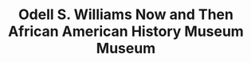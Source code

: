 ---
layout: repo
title: "Odell S. Williams Now and Then African American History Museum Museum"
id: 25297
permalink: repos/25297/
---